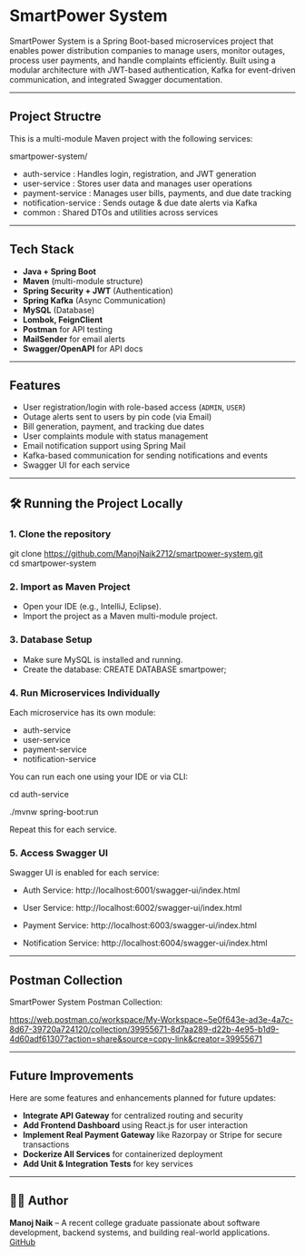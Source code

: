 # SmartPower System 

SmartPower System is a Spring Boot-based microservices project that enables power distribution companies to manage users, monitor outages, process user payments, and handle complaints efficiently. Built using a modular architecture with JWT-based authentication, Kafka for event-driven communication, and integrated Swagger documentation.

---

## Project Structre

This is a multi-module Maven project with the following services:

  smartpower-system/
 - auth-service         : Handles login, registration, and JWT generation
 - user-service         : Stores user data and manages user operations
 - payment-service      : Manages user bills, payments, and due date tracking
 - notification-service : Sends outage & due date alerts via Kafka
 - common               : Shared DTOs and utilities across services

---

##  Tech Stack

- **Java + Spring Boot**
- **Maven** (multi-module structure)
- **Spring Security + JWT** (Authentication)
- **Spring Kafka** (Async Communication)
- **MySQL** (Database)
- **Lombok, FeignClient**
- **Postman** for API testing
- **MailSender** for email alerts
- **Swagger/OpenAPI** for API docs
    
---

##  Features

-  User registration/login with role-based access (`ADMIN`, `USER`)
-  Outage alerts sent to users by pin code (via Email)
-  Bill generation, payment, and tracking due dates
-  User complaints module with status management
-  Email notification support using Spring Mail
-  Kafka-based communication for sending notifications and events
-  Swagger UI for each service
  
---

## 🛠️ Running the Project Locally

### 1. **Clone the repository**
git clone https://github.com/ManojNaik2712/smartpower-system.git  
cd smartpower-system  

### 2. **Import as Maven Project**
- Open your IDE (e.g., IntelliJ, Eclipse).
- Import the project as a Maven multi-module project.

### 3. **Database Setup**
- Make sure MySQL is installed and running.
- Create the database:
   CREATE DATABASE smartpower;

### 4. **Run Microservices Individually**
  Each microservice has its own module:
- auth-service
- user-service
- payment-service
- notification-service

You can run each one using your IDE or via CLI:

cd auth-service

./mvnw spring-boot:run

Repeat this for each service.

### 5. **Access Swagger UI**
Swagger UI is enabled for each service:
- Auth Service: http://localhost:6001/swagger-ui/index.html

- User Service: http://localhost:6002/swagger-ui/index.html

- Payment Service: http://localhost:6003/swagger-ui/index.html

- Notification Service: http://localhost:6004/swagger-ui/index.html

---

##  Postman Collection

SmartPower System Postman Collection:

https://web.postman.co/workspace/My-Workspace~5e0f643e-ad3e-4a7c-8d67-39720a724120/collection/39955671-8d7aa289-d22b-4e95-b1d9-4d60adf61307?action=share&source=copy-link&creator=39955671

---

##  Future Improvements

Here are some features and enhancements planned for future updates:

-  **Integrate API Gateway** for centralized routing and security
-  **Add Frontend Dashboard** using React.js for user interaction
-  **Implement Real Payment Gateway** like Razorpay or Stripe for secure transactions
-  **Dockerize All Services** for containerized deployment
-  **Add Unit & Integration Tests** for key services

---

## 🙋‍♂️ Author

**Manoj Naik** – A recent college graduate passionate about software development, backend systems, and building real-world applications. [GitHub](https://github.com/ManojNaik2712)
  

